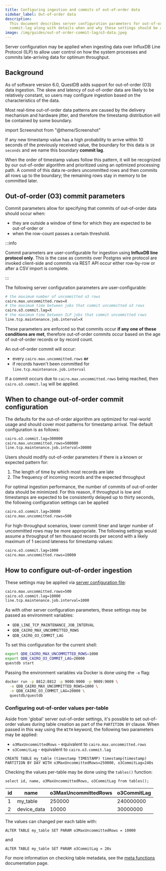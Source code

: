 ```yaml
---
title: Configuring ingestion and commits of out-of-order data
sidebar_label: Out-of-order data
description:
  This document describes server configuration parameters for out-of-order
  commit-lag along with details when and why these settings should be applied
image: /img/guides/out-of-order-commit-lag/o3-data.jpeg
---
```


Server configuration may be applied when ingesting data over InfluxDB Line
Protocol (ILP) to allow user control on how the system processes and commits
late-arriving data for optimum throughput.

## Background

As of software version 6.0, QuestDB adds support for out-of-order (O3) data
ingestion. The skew and latency of out-of-order data are likely to be relatively
constant, so users may configure ingestion based on the characteristics of the
data.

Most real-time out-of-order data patterns are caused by the delivery mechanism
and hardware jitter, and therefore the timestamp distribution will be contained
by some boundary.

import Screenshot from "@theme/Screenshot"

<Screenshot
  alt="A diagram showing how data may arrive with random timings from clients due to network jitter or latency"
  height={334}
  src="/img/guides/out-of-order-commit-lag/o3-data.jpeg"
  title="Records with various network-induced delays"
  width={650}
/>

If any new timestamp value has a high probability to arrive within 10 seconds of
the previously received value, the boundary for this data is `10 seconds` and we
name this boundary **commit lag**.

When the order of timestamp values follow this pattern, it will be recognized by
our out-of-order algorithm and prioritized using an optimized processing path. A
commit of this data re-orders uncommitted rows and then commits all rows up to
the boundary; the remaining rows stay in memory to be committed later.

## Out-of-order (O3) commit parameters

Commit parameters allow for specifying that commits of out-of-order data should
occur when:

- they are outside a window of time for which they are expected to be
  out-of-order or
- when the row-count passes a certain threshold.

:::info

Commit parameters are user-configurable for ingestion using **InfluxDB line
protocol only**. This is the case as commits over Postgres wire protocol are
invoked client-side and commits via REST API occur either row-by-row or after a
CSV import is complete.

:::

The following server configuration parameters are user-configurable:

```bash
# the maximum number of uncommitted o3 rows
cairo.max.uncommitted.rows=X
# the maximum time between jobs that commit uncommitted o3 rows
cairo.o3.commit.lag=X
# the maximum time between ILP jobs that commit uncommitted rows
line.tcp.maintenance.job.interval=X
```

These parameters are enforced so that commits occur **if any one of these
conditions are met**, therefore out-of-order commits occur based on the age of
out-of-order records or by record count.

An out-of-order commit will occur:

- every `cairo.max.uncommitted.rows` **or**
- if records haven't been committed for `line.tcp.maintenance.job.interval`

If a commit occurs due to `cairo.max.uncommitted.rows` being reached, then
`cairo.o3.commit.lag` will be applied.

## When to change out-of-order commit configuration

The defaults for the out-of-order algorithm are optimized for real-world usage
and should cover most patterns for timestamp arrival. The default configuration
is as follows:

```txt title="Defaults"
cairo.o3.commit.lag=300000
cairo.max.uncommitted.rows=500000
line.tcp.maintenance.job.interval=30000
```

Users should modify out-of-order parameters if there is a known or expected
pattern for:

1. The length of time by which most records are late
2. The frequency of incoming records and the expected throughput

For optimal ingestion performance, the number of commits of out-of-order data
should be minimized. For this reason, if throughput is low and timestamps are
expected to be consistently delayed up to thirty seconds, the following
configuration settings can be applied

```txt title="server.conf"
cairo.o3.commit.lag=30000
cairo.max.uncommitted.rows=500
```

For high-throughput scenarios, lower commit timer and larger number of
uncommitted rows may be more appropriate. The following settings would assume a
throughput of ten thousand records per second with a likely maximum of 1 second
lateness for timestamp values:

```txt title="server.conf"
cairo.o3.commit.lag=1000
cairo.max.uncommitted.rows=10000
```

## How to configure out-of-order ingestion

These settings may be applied via
[server configuration file](/docs/reference/configuration/):

```txt title="server.conf"
cairo.max.uncommitted.rows=500
cairo.o3.commit.lag=10000
line.tcp.maintenance.job.interval=1000
```

As with other server configuration parameters, these settings may be passed as
environment variables:

- `QDB_LINE_TCP_MAINTENANCE_JOB_INTERVAL`
- `QDB_CAIRO_MAX_UNCOMMITTED_ROWS`
- `QDB_CAIRO_O3_COMMIT_LAG`

To set this configuration for the current shell:

```bash title="Setting environment variables"
export QDB_CAIRO_MAX_UNCOMMITTED_ROWS=1000
export QDB_CAIRO_O3_COMMIT_LAG=20000
questdb start
```

Passing the environment variables via Docker is done using the `-e` flag:

```bash
docker run -p 8812:8812 -p 9000:9000 -p 9009:9009 \
  -e QDB_CAIRO_MAX_UNCOMMITTED_ROWS=1000 \
  -e QDB_CAIRO_O3_COMMIT_LAG=20000 \
  questdb/questdb
```

### Configuring out-of-order values per-table

Aside from 'global' server out-of-order settings, it's possible to set
out-of-order values during table creation as part of the `PARTITION BY` clause.
When passed in this way using the `WITH` keyword, the following two parameters
may be applied:

- `o3MaxUncommittedRows` - equivalent to `cairo.max.uncommitted.rows`
- `o3CommitLag` - equivalent to `cairo.o3.commit.lag`

```questdb-sql title="Setting out-of-order table parameters via SQL"
CREATE TABLE my_table (timestamp TIMESTAMP) timestamp(timestamp)
PARTITION BY DAY WITH o3MaxUncommittedRows=250000, o3CommitLag=240s
```

Checking the values per-table may be done using the `tables()` function:

```questdb-sql title="List all tables"
select id, name, o3MaxUncommittedRows, o3CommitLag from tables();
```

| id  | name        | o3MaxUncommittedRows | o3CommitLag |
| --- | ----------- | -------------------- | ----------- |
| 1   | my_table    | 250000               | 240000000   |
| 2   | device_data | 10000                | 30000000    |

The values can changed per each table with:

```questdb-sql title="Altering maximum number of out-of-order rows via SQL"
ALTER TABLE my_table SET PARAM o3MaxUncommittedRows = 10000
```

and

```questdb-sql title="Altering out-of-order commit lag via SQL"
ALTER TABLE my_table SET PARAM o3CommitLag = 20s
```

For more information on checking table metadata, see the
[meta functions](/docs/reference/function/meta/) documentation page.

